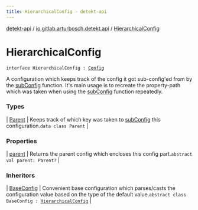 ```yaml
---
title: HierarchicalConfig - detekt-api
---
```


[detekt-api](../../index.html) / [io.gitlab.arturbosch.detekt.api](../index.html) / [HierarchicalConfig](./index.html)

# HierarchicalConfig

`interface HierarchicalConfig : `[`Config`](../-config/index.html)

A configuration which keeps track of the config it got sub-config'ed from by the [subConfig](../-config/sub-config.html) function.
It's main usage is to recreate the property-path which was taken when using the [subConfig](../-config/sub-config.html) function repeatedly.

### Types

| [Parent](-parent/index.html) | Keeps track of which key was taken to [subConfig](../-config/sub-config.html) this configuration.`data class Parent` |

### Properties

| [parent](parent.html) | Returns the parent config which encloses this config part.`abstract val parent: Parent?` |

### Inheritors

| [BaseConfig](../../io.gitlab.arturbosch.detekt.api.internal/-base-config/index.html) | Convenient base configuration which parses/casts the configuration value based on the type of the default value.`abstract class BaseConfig : `[`HierarchicalConfig`](./index.html) |


